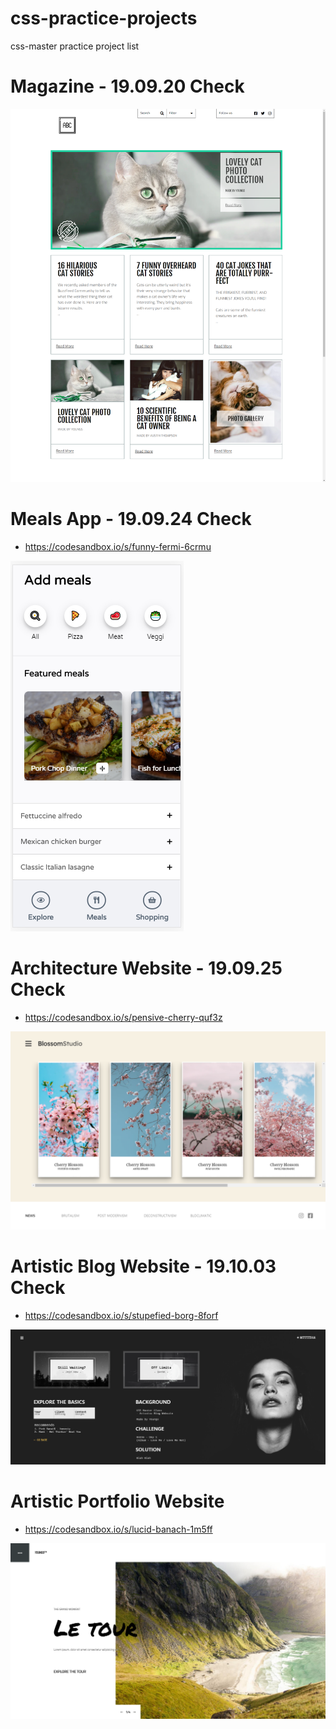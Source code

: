 # css-practice-projects

css-master practice project list

# Magazine - 19.09.20 Check

<img src="./19-09-20 check.png">

# Meals App - 19.09.24 Check

- https://codesandbox.io/s/funny-fermi-6crmu

<img src="./19-09-24 check.png">

# Architecture Website - 19.09.25 Check

- https://codesandbox.io/s/pensive-cherry-quf3z

<img src="./19-09-25 check.png">

# Artistic Blog Website - 19.10.03 Check

- https://codesandbox.io/s/stupefied-borg-8forf

<img src="./19-10-03 check.png">

# Artistic Portfolio Website

- https://codesandbox.io/s/lucid-banach-1m5ff

<img src="./19-10-29 check.png">
